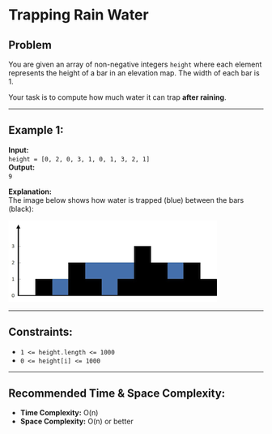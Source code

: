 # Trapping Rain Water

## Problem

You are given an array of non-negative integers `height` where each element represents the height of a bar in an elevation map. The width of each bar is 1.

Your task is to compute how much water it can trap **after raining**.

---

## Example 1:

**Input:**  
`height = [0, 2, 0, 3, 1, 0, 1, 3, 2, 1]`  
**Output:**  
`9`

**Explanation:**  
The image below shows how water is trapped (blue) between the bars (black):

![Trapped Rain Water](rainwatertrap.png "Visualization of Trapped Rain Water")

---

## Constraints:

- `1 <= height.length <= 1000`
- `0 <= height[i] <= 1000`

---

## Recommended Time & Space Complexity:

- **Time Complexity:** O(n)
- **Space Complexity:** O(n) or better
